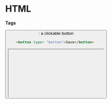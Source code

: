 # HTML

**Tags** 

<button> : a clickable button

```html
<button type= "botton">Save</button> 
```

<iframe> : it is a tag that specifies an inline frame which is used to embed another document within the current HTML document.

```html
<iframe src= "https://maps.app.goo.gl/ZvtTmyjoxivH8ZJ4A" title = "British Council "> Location</iframe>
```

<section>: Represents a standalone section within a document.

```html
<section><h2>About Us</h2><p>Some information about our company.</p></section>
```

<blockquote>: Represents a section that is quoted from another source.

```html
<blockquote>"Quote goes here."</blockquote>
```

<pre>: Represents preformatted text, preserving spaces and line breaks.

```html
<pre>This is preformatted text.</pre>
```

<aside>: Represents content that is tangentially related to the main content.

```html
<aside>Related links or additional information.</aside>
```

Embed: 

<div>: element is by default a block element, meaning that it takes all available width, and comes with line breaks before and after.

```html
Lorem Ipsum <div>I am a div</div> dolor sit amet.
```

<keygen>: Generates a key pair for use in forms.

```html
<keygen name="myKey">
```

<output>: Displays the result of a calculation or user action.

```html
<output for="myRange">50</output>
```

<track>: Specifies text tracks for media elements, such as subtitles or captions.

```html
<track src="subtitles.vtt" kind="subtitles" srclang="en" label="English">
```

The HTML `<form>` element is used to create an HTML form for user input. The `<form>` element is a container for different types of input elements, such as: text fields, checkboxes, radio buttons, submit buttons, etc.

```html
<form>.*form elements*.</form>
```

An `<input>` element can be displayed in many ways, depending on the `type` attribute.

The `<input type="text">` defines a single-line input field for text input.

```html
<form>
  <label for="fname">First name:</label><br>
  <input type="text" id="fname" name="fname"><br>
  <label for="lname">Last name:</label><br>
  <input type="text" id="lname" name="lname">
</form>
```

The `<label>` tag defines a label for many form elements.

The `<label>` element is useful for screen-reader users, because the screen-reader will read out loud the label when the user focuses on the input element.

The `<label>` element also helps users who have difficulty clicking on very small regions (such as radio buttons or checkboxes) - because when the user clicks the text within the `<label>` element, it toggles the radio button/checkbox.

The `for` attribute of the `<label>` tag should be equal to the `id` attribute of the `<input>` element to bind them together.

The `<input type="radio">` defines a radio button.

Radio buttons let a user select ONE of a limited number of choices.

```html
<p>Choose your favorite Web language:</p>

<form>
  <input type="radio" id="html" name="fav_language" value="HTML">
  <label for="html">HTML</label><br>
  <input type="radio" id="css" name="fav_language" value="CSS">
  <label for="css">CSS</label><br>
  <input type="radio" id="javascript" name="fav_language" value="JavaScript">
  <label for="javascript">JavaScript</label>
</form>
```

The `<input type="checkbox">` defines a **checkbox**.

Checkboxes let a user select ZERO or MORE options of a limited number of choices.

```html
<form>
  <input type="checkbox" id="vehicle1" name="vehicle1" value="Bike">
  <label for="vehicle1"> I have a bike</label><br>
  <input type="checkbox" id="vehicle2" name="vehicle2" value="Car">
  <label for="vehicle2"> I have a car</label><br>
  <input type="checkbox" id="vehicle3" name="vehicle3" value="Boat">
  <label for="vehicle3"> I have a boat</label>
</form>
```

The `<input type="submit">` defines a button for submitting the form data to a form-handler.

The form-handler is typically a file on the server with a script for processing input data.

The form-handler is specified in the form's `action` attribute.

```html
<form action="/action_page.php">
  <label for="fname">First name:</label><br>
  <input type="text" id="fname" name="fname" value="John"><br>
  <label for="lname">Last name:</label><br>
  <input type="text" id="lname" name="lname" value="Doe"><br><br>
  <input type="submit" value="Submit">
</form>
```